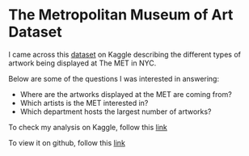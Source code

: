 
# The Metropolitan Museum of Art Dataset

I came across this [dataset](https://www.kaggle.com/metmuseum/the-metropolitan-museum-of-art-open-access) on Kaggle describing the different types of artwork being displayed at The MET in NYC. 

Below are some of the questions I was interested in answering:

- Where are the artworks displayed at the MET are coming from?
- Which artists is the MET interested in?
- Which department hosts the largest number of artworks?

To check my analysis on Kaggle, follow this [link](https://www.kaggle.com/metmuseum/the-metropolitan-museum-of-art-open-access)

To view it on github, follow this [link](https://github.com/mallaham/MET-Art-Open-Access/blob/master/MET_Visualizations.ipynb)
